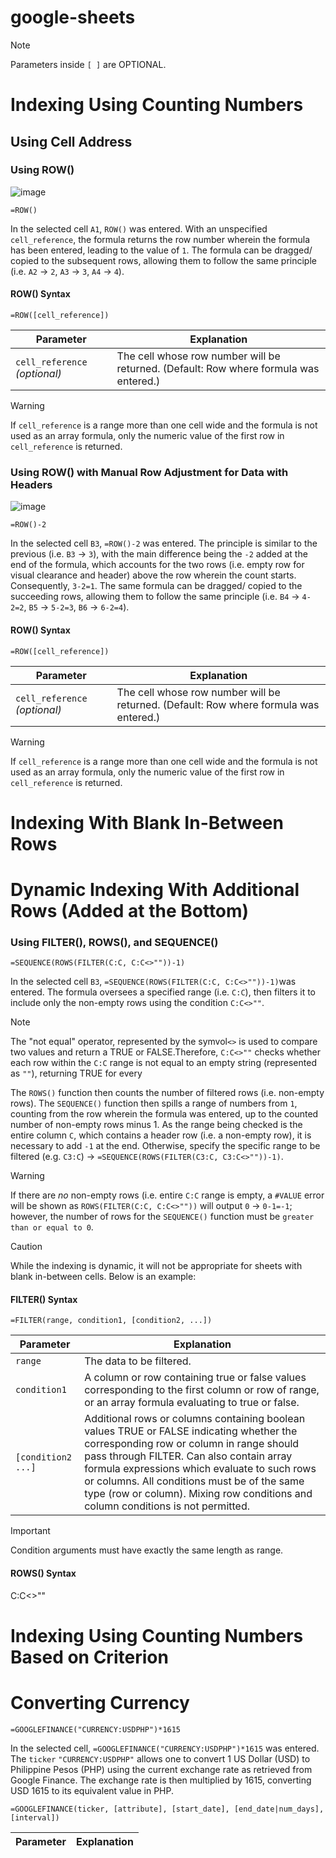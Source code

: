 # google-sheets

> [!NOTE]
> Parameters inside `[ ]` are OPTIONAL.

# Indexing Using Counting Numbers

## Using Cell Address

### Using ROW()

![image](https://github.com/user-attachments/assets/b25eeb86-833a-481f-9054-af2e5ddcb9b8)

`=ROW()`

In the selected cell `A1`, `ROW()` was entered. With an unspecified `cell_reference`, the formula returns the row number wherein the formula has been entered, leading to the value of `1`. The formula can be dragged/ copied to the subsequent rows, allowing them to follow the same principle (i.e. `A2` → `2`, `A3` → `3`, `A4` → `4`).

#### ROW() Syntax

```
=ROW([cell_reference])
```
|Parameter| Explanation |
| -------- | ----------- |
| `cell_reference` *(optional)* | The cell whose row number will be returned. (Default: Row where formula was entered.) |

> [!WARNING]
> If `cell_reference` is a range more than one cell wide and the formula is not used as an array formula, only the numeric value of the first row in `cell_reference` is returned.

### Using ROW() with Manual Row Adjustment for Data with Headers
![image](https://github.com/user-attachments/assets/445f926f-11a4-4f0b-8fed-a8b719031bd1)

`=ROW()-2`

In the selected cell `B3`, `=ROW()-2` was entered. The principle is similar to the previous (i.e. `B3` → `3`), with the main difference being the `-2` added at the end of the formula, which accounts for the two rows (i.e. empty row for visual clearance and header) above the row wherein the count starts. Consequently, `3-2=1`. The same formula can be dragged/ copied to the succeeding rows, allowing them to follow the same principle (i.e. `B4` → `4-2=2`, `B5` → `5-2=3`, `B6` → `6-2=4`).

#### ROW() Syntax

```
=ROW([cell_reference])
```
|Parameter| Explanation |
| -------- | ----------- |
| `cell_reference` *(optional)* | The cell whose row number will be returned. (Default: Row where formula was entered.) |

> [!WARNING]
> If `cell_reference` is a range more than one cell wide and the formula is not used as an array formula, only the numeric value of the first row in `cell_reference` is returned.

# Indexing With Blank In-Between Rows 

# Dynamic Indexing With Additional Rows (Added at the Bottom)

### Using FILTER(), ROWS(), and SEQUENCE()

`=SEQUENCE(ROWS(FILTER(C:C, C:C<>""))-1)`

In the selected cell `B3`, `=SEQUENCE(ROWS(FILTER(C:C, C:C<>""))-1)`was entered. The formula oversees a specified range (i.e. `C:C`), then filters it to include only the non-empty rows using the condition `C:C<>""`. 

> [!NOTE]
> The "not equal" operator, represented by the symvol`<>` is used to compare two values and return a TRUE or FALSE.Therefore, `C:C<>""` checks whether each row within the `C:C` range is not equal to an empty string (represented as `""`), returning TRUE for every 

The `ROWS()` function then counts the number of filtered rows (i.e. non-empty rows). The `SEQUENCE()` function then spills a range of numbers from `1`, counting from the row wherein the formula was entered, up to the counted number of non-empty rows minus 1. As the range being checked is the entire column `C`, which contains a header row (i.e. a non-empty row), it is necessary to add `-1` at the end. Otherwise, specify the specific range to be filtered (e.g. `C3:C`) → `=SEQUENCE(ROWS(FILTER(C3:C, C3:C<>""))-1)`.

> [!WARNING]
> If there are *no* non-empty rows (i.e. entire `C:C` range is empty, a `#VALUE` error will be shown as `ROWS(FILTER(C:C, C:C<>""))` will output `0` → `0-1=-1`; however, the number of rows for the `SEQUENCE()` function must be `greater than or equal to 0`.

> [!CAUTION]
> While the indexing is dynamic, it will not be appropriate for sheets with blank in-between cells. Below is an example:

#### FILTER() Syntax
```
=FILTER(range, condition1, [condition2, ...])
```

|Parameter| Explanation |
| -------- | ----------- |
`range` | The data to be filtered. |
`condition1` | A column or row containing true or false values corresponding to the first column or row of range, or an array formula evaluating to true or false. |
`[condition2 ...]` | Additional rows or columns containing boolean values TRUE or FALSE indicating whether the corresponding row or column in range should pass through FILTER. Can also contain array formula expressions which evaluate to such rows or columns. All conditions must be of the same type (row or column). Mixing row conditions and column conditions is not permitted. |

> [!IMPORTANT]
> Condition arguments must have exactly the same length as range.

#### ROWS() Syntax


C:C<>""

# Indexing Using Counting Numbers Based on Criterion 

# Converting Currency

`=GOOGLEFINANCE("CURRENCY:USDPHP")*1615`

In the selected cell, `=GOOGLEFINANCE("CURRENCY:USDPHP")*1615` was entered. The `ticker` `"CURRENCY:USDPHP"` allows one to convert 1 US Dollar (USD) to Philippine Pesos (PHP) using the current exchange rate as retrieved from Google Finance. The exchange rate is then multiplied by 1615, converting USD 1615 to its equivalent value in PHP.

```
=GOOGLEFINANCE(ticker, [attribute], [start_date], [end_date|num_days], [interval])
```

|Parameter| Explanation |
| -------- | ----------- |